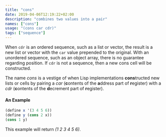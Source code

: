 ```yaml
---
title: "cons"
date: 2019-04-06T12:19:22+02:00
description: "combines two values into a pair"
names: ["cons"]
usage: "(cons car cdr)"
tags: ["sequence"]
---
```


When `cdr` is an ordered sequence, such as a list or vector, the result is a new list or vector with the `car` value prepended to the original. With an unordered sequence, such as an object array, there is no guarantee regarding position. If `cdr` is not a sequence, then a new cons cell will be constructed.

The name _cons_ is a vestige of when Lisp implementations **cons**tructed new lists or cells by pairing a _car_ (**c**ontents of the **a**ddress part of **r**egister) with a _cdr_ (**c**ontents of the **d**ecrement part of **r**egister).

#### An Example

```scheme
(define x '(3 4 5 6))
(define y (cons 2 x))
(cons 1 y)
```

This example will return _(1 2 3 4 5 6)_.
